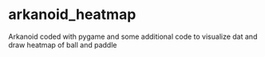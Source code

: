 # arkanoid_heatmap
Arkanoid coded with pygame and some additional code to visualize dat and draw heatmap of ball and paddle
